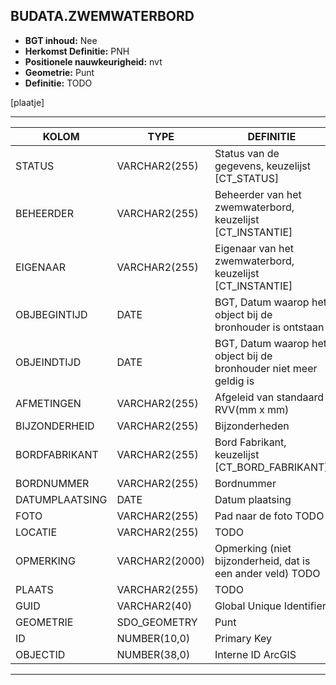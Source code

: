 ﻿## BUDATA.ZWEMWATERBORD


* __BGT inhoud:__ Nee
* __Herkomst Definitie:__ PNH
* __Positionele nauwkeurigheid:__ nvt
* __Geometrie:__ Punt
* __Definitie:__ TODO

[plaatje]

***

|KOLOM                           	|TYPE          	|DEFINITIE|
|------                          	|----          	|-----    |
|STATUS                          	|VARCHAR2(255) 	|Status van de gegevens, keuzelijst [CT_STATUS]|
|BEHEERDER                       	|VARCHAR2(255) 	|Beheerder van het zwemwaterbord, keuzelijst [CT_INSTANTIE]|
|EIGENAAR                        	|VARCHAR2(255) 	|Eigenaar van het zwemwaterbord, keuzelijst [CT_INSTANTIE]|
|OBJBEGINTIJD                    	|DATE          	|BGT, Datum waarop het object bij de bronhouder is ontstaan|
|OBJEINDTIJD                     	|DATE          	|BGT, Datum waarop het object bij de bronhouder niet meer geldig is|
|AFMETINGEN                      	|VARCHAR2(255) 	|Afgeleid van standaard RVV(mm x mm)|
|BIJZONDERHEID                   	|VARCHAR2(255) 	|Bijzonderheden|
|BORDFABRIKANT                   	|VARCHAR2(255) 	|Bord Fabrikant, keuzelijst [CT_BORD_FABRIKANT]|
|BORDNUMMER							|VARCHAR2(255)	|Bordnummer	
|DATUMPLAATSING                  	|DATE          	|Datum plaatsing|
|FOTO                            	|VARCHAR2(255) 	|Pad naar de foto TODO|
|LOCATIE		                  	|VARCHAR2(255) 	|TODO|
|OPMERKING                       	|VARCHAR2(2000)	|Opmerking (niet bijzonderheid, dat is een ander veld) TODO|
|PLAATS			                  	|VARCHAR2(255) 	|TODO|
|GUID                            	|VARCHAR2(40)  	|Global Unique Identifier|
|GEOMETRIE                       	|SDO_GEOMETRY  	|Punt|
|ID                              	|NUMBER(10,0)  	|Primary Key|
|OBJECTID                        	|NUMBER(38,0)   |Interne ID ArcGIS|

***
